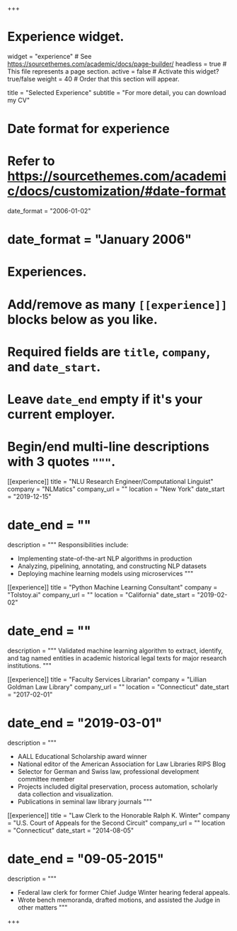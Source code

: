 +++
# Experience widget.
widget = "experience"  # See https://sourcethemes.com/academic/docs/page-builder/
headless = true  # This file represents a page section.
active = false  # Activate this widget? true/false
weight = 40  # Order that this section will appear.

title = "Selected Experience"
subtitle = "For more detail, you can download my CV"

# Date format for experience
#   Refer to https://sourcethemes.com/academic/docs/customization/#date-format
date_format = "2006-01-02"
# date_format = "January 2006"

# Experiences.
#   Add/remove as many `[[experience]]` blocks below as you like.
#   Required fields are `title`, `company`, and `date_start`.
#   Leave `date_end` empty if it's your current employer.
#   Begin/end multi-line descriptions with 3 quotes `"""`.
[[experience]]
  title = "NLU Research Engineer/Computational Linguist"
  company = "NLMatics"
  company_url = ""
  location = "New York"
  date_start = "2019-12-15"
  # date_end = ""
  description = """
  Responsibilities include:
  
  * Implementing state-of-the-art NLP algorithms in production
  * Analyzing, pipelining, annotating, and constructing NLP datasets
  * Deploying machine learning models using microservices
  """

[[experience]]
  title = "Python Machine Learning Consultant"
  company = "Tolstoy.ai"
  company_url = ""
  location = "California"
  date_start = "2019-02-02"
  # date_end = ""
  description = """
  Validated machine learning algorithm to extract, identify, and tag named entities in academic historical legal texts for major research institutions.
  """

[[experience]]
  title = "Faculty Services Librarian"
  company = "Lillian Goldman Law Library"
  company_url = ""
  location = "Connecticut"
  date_start = "2017-02-01"
  # date_end = "2019-03-01"
  description = """
  * AALL Educational Scholarship award winner
  * National editor of the American Association for Law Libraries RIPS Blog
  * Selector for German and Swiss law, professional development committee member
  * Projects included digital preservation, process automation, scholarly data collection and visualization.
  * Publications in seminal law library journals
  """ 

[[experience]]
  title = "Law Clerk to the Honorable Ralph K. Winter"
  company = "U.S. Court of Appeals for the Second Circuit"
  company_url = ""
  location = "Connecticut"
  date_start = "2014-08-05"
  # date_end = "09-05-2015"
  description = """
  * Federal law clerk for former Chief Judge Winter hearing federal appeals.
  * Wrote bench memoranda, drafted motions, and assisted the Judge in other matters
  """

+++
